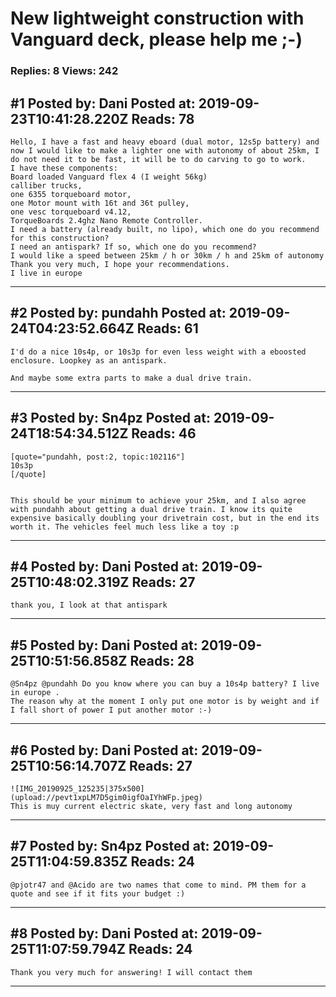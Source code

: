 # New lightweight construction with Vanguard deck, please help me ;-)

### Replies: 8 Views: 242

## \#1 Posted by: Dani Posted at: 2019-09-23T10:41:28.220Z Reads: 78

```
Hello, I have a fast and heavy eboard (dual motor, 12s5p battery) and now I would like to make a lighter one with autonomy of about 25km, I do not need it to be fast, it will be to do carving to go to work.
I have these components:
Board loaded Vanguard flex 4 (I weight 56kg)
calliber trucks,
one 6355 torqueboard motor,
one Motor mount with 16t and 36t pulley,
one vesc torqueboard v4.12,
TorqueBoards 2.4ghz Nano Remote Controller.
I need a battery (already built, no lipo), which one do you recommend for this construction?
I need an antispark? If so, which one do you recommend?
I would like a speed between 25km / h or 30km / h and 25km of autonomy
Thank you very much, I hope your recommendations.
I live in europe
```

---
## \#2 Posted by: pundahh Posted at: 2019-09-24T04:23:52.664Z Reads: 61

```
I'd do a nice 10s4p, or 10s3p for even less weight with a eboosted enclosure. Loopkey as an antispark.

And maybe some extra parts to make a dual drive train.
```

---
## \#3 Posted by: Sn4pz Posted at: 2019-09-24T18:54:34.512Z Reads: 46

```
[quote="pundahh, post:2, topic:102116"]
10s3p
[/quote]


This should be your minimum to achieve your 25km, and I also agree with pundahh about getting a dual drive train. I know its quite expensive basically doubling your drivetrain cost, but in the end its worth it. The vehicles feel much less like a toy :p
```

---
## \#4 Posted by: Dani Posted at: 2019-09-25T10:48:02.319Z Reads: 27

```
thank you, I look at that antispark
```

---
## \#5 Posted by: Dani Posted at: 2019-09-25T10:51:56.858Z Reads: 28

```
@Sn4pz @pundahh Do you know where you can buy a 10s4p battery? I live in europe .
The reason why at the moment I only put one motor is by weight and if I fall short of power I put another motor :-)
```

---
## \#6 Posted by: Dani Posted at: 2019-09-25T10:56:14.707Z Reads: 27

```
![IMG_20190925_125235|375x500](upload://pevt1xpLM7D5gim0igfOaIYhWFp.jpeg) 
This is muy current electric skate, very fast and long autonomy
```

---
## \#7 Posted by: Sn4pz Posted at: 2019-09-25T11:04:59.835Z Reads: 24

```
@pjotr47 and @Acido are two names that come to mind. PM them for a quote and see if it fits your budget :)
```

---
## \#8 Posted by: Dani Posted at: 2019-09-25T11:07:59.794Z Reads: 24

```
Thank you very much for answering! I will contact them
```

---
